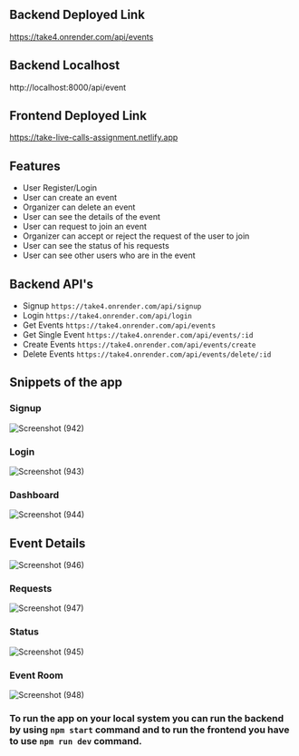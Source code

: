 ## Backend Deployed Link
https://take4.onrender.com/api/events

## Backend Localhost
http://localhost:8000/api/event

## Frontend Deployed Link
https://take-live-calls-assignment.netlify.app

## Features
- User Register/Login
- User can create an event
- Organizer can delete an event
- User can see the details of the event
- User can request to join an event
- Organizer can accept or reject the request of the user to join
- User can see the status of his requests
- User can see other users who are in the event

## Backend API's
- Signup `https://take4.onrender.com/api/signup`
- Login `https://take4.onrender.com/api/login`
- Get Events `https://take4.onrender.com/api/events`
- Get Single Event `https://take4.onrender.com/api/events/:id`
- Create Events `https://take4.onrender.com/api/events/create`
- Delete Events `https://take4.onrender.com/api/events/delete/:id` 

## Snippets of the app

### Signup
![Screenshot (942)](https://user-images.githubusercontent.com/69896733/232291513-a974c405-fe84-4cef-ac7e-e253b6aeed49.png)

### Login
![Screenshot (943)](https://user-images.githubusercontent.com/69896733/232291528-58541dcd-1983-495c-95da-2f973620b6d5.png)

### Dashboard
![Screenshot (944)](https://user-images.githubusercontent.com/69896733/232291532-d7a144fa-16ac-4172-820b-ee8cd684ee79.png)

## Event Details
![Screenshot (946)](https://user-images.githubusercontent.com/69896733/232291541-8327d253-acb3-4c0a-8372-aa19445ee765.png)

### Requests
![Screenshot (947)](https://user-images.githubusercontent.com/69896733/232291551-65724bd9-c9aa-4f57-9b07-88651ca058b4.png)

### Status
![Screenshot (945)](https://user-images.githubusercontent.com/69896733/232291555-c59a9177-9cd6-40eb-8be8-2357601c8e8c.png)

### Event Room
![Screenshot (948)](https://user-images.githubusercontent.com/69896733/232291564-2811db01-7cc8-498a-9b18-0f90d4c6ffeb.png)

### To run the app on your local system you can run the backend by using `npm start` command and to run the frontend you have to use `npm run dev` command. 
